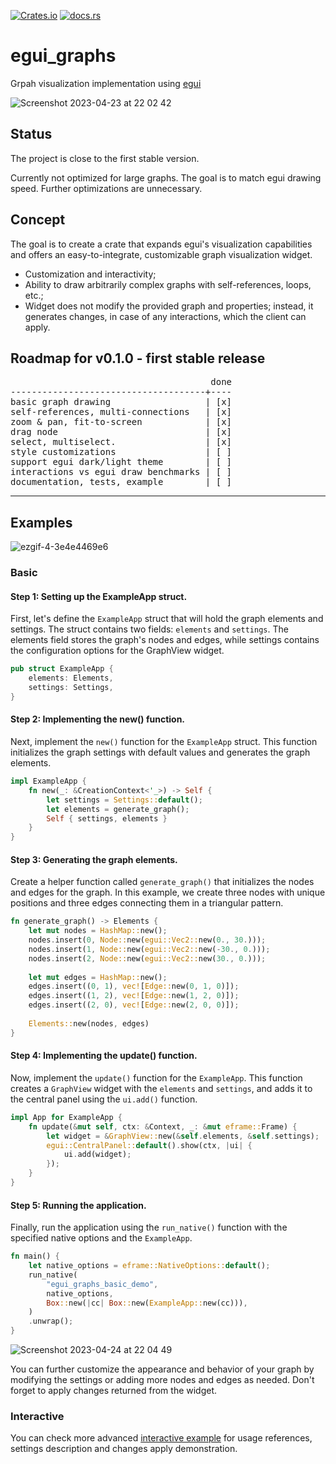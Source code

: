 [![Crates.io](https://img.shields.io/crates/v/egui_graphs)](https://crates.io/crates/egui_graphs)
[![docs.rs](https://img.shields.io/docsrs/egui_graphs)](https://docs.rs/egui_graphs)

# egui_graphs
Grpah visualization implementation using [egui](https://github.com/emilk/egui)

![Screenshot 2023-04-23 at 22 02 42](https://user-images.githubusercontent.com/32969427/233856916-4b3cf1a7-85a3-4ca4-8d07-bac9fd0d95d6.png)

## Status
The project is close to the first stable version.

Currently not optimized for large graphs. The goal is to match egui drawing speed. Further optimizations are unnecessary.

## Concept
The goal is to create a crate that expands egui's visualization capabilities and offers an easy-to-integrate, customizable graph visualization widget.

* Customization and interactivity;
* Ability to draw arbitrarily complex graphs with self-references, loops, etc.;
* Widget does not modify the provided graph and properties; instead, it generates changes, in case of any interactions, which the client can apply.

## Roadmap for v0.1.0 - first stable release
<pre>
                                      done
-------------------------------------+----
basic graph drawing                  | [x]
self-references, multi-connections   | [x]
zoom & pan, fit-to-screen            | [x]
drag node                            | [x]
select, multiselect.                 | [x]
style customizations                 | [ ]
support egui dark/light theme        | [ ]
interactions vs egui draw benchmarks | [ ]
documentation, tests, example        | [ ]
</pre>

---

## Examples

![ezgif-4-3e4e4469e6](https://user-images.githubusercontent.com/32969427/233863786-11459176-b741-4343-8b42-7d9b3a8239ee.gif)

### Basic
#### Step 1: Setting up the ExampleApp struct. 

First, let's define the `ExampleApp` struct that will hold the graph elements and settings. The struct contains two fields: `elements` and `settings`. The elements field stores the graph's nodes and edges, while settings contains the configuration options for the GraphView widget.
```rust 
pub struct ExampleApp {
    elements: Elements,
    settings: Settings,
}
```

#### Step 2: Implementing the new() function. 

Next, implement the `new()` function for the `ExampleApp` struct. This function initializes the graph settings with default values and generates the graph elements.
```rust
impl ExampleApp {
    fn new(_: &CreationContext<'_>) -> Self {
        let settings = Settings::default();
        let elements = generate_graph();
        Self { settings, elements }
    }
}
```

#### Step 3: Generating the graph elements. 

Create a helper function called `generate_graph()` that initializes the nodes and edges for the graph. In this example, we create three nodes with unique positions and three edges connecting them in a triangular pattern.
```rust 
fn generate_graph() -> Elements {
    let mut nodes = HashMap::new();
    nodes.insert(0, Node::new(egui::Vec2::new(0., 30.)));
    nodes.insert(1, Node::new(egui::Vec2::new(-30., 0.)));
    nodes.insert(2, Node::new(egui::Vec2::new(30., 0.)));
    
    let mut edges = HashMap::new();
    edges.insert((0, 1), vec![Edge::new(0, 1, 0)]);
    edges.insert((1, 2), vec![Edge::new(1, 2, 0)]);
    edges.insert((2, 0), vec![Edge::new(2, 0, 0)]);   
    
    Elements::new(nodes, edges)
}
```

#### Step 4: Implementing the update() function. 

Now, implement the `update()` function for the `ExampleApp`. This function creates a `GraphView` widget with the `elements` and `settings`, and adds it to the central panel using the `ui.add()` function.
```rust 
impl App for ExampleApp {
    fn update(&mut self, ctx: &Context, _: &mut eframe::Frame) {
        let widget = &GraphView::new(&self.elements, &self.settings);
        egui::CentralPanel::default().show(ctx, |ui| {
            ui.add(widget);
        });
    }
}
```

#### Step 5: Running the application. 

Finally, run the application using the `run_native()` function with the specified native options and the `ExampleApp`.
```rust 
fn main() {
    let native_options = eframe::NativeOptions::default();
    run_native(
        "egui_graphs_basic_demo",
        native_options,
        Box::new(|cc| Box::new(ExampleApp::new(cc))),
    )
    .unwrap();
}
```

![Screenshot 2023-04-24 at 22 04 49](https://user-images.githubusercontent.com/32969427/234086555-afdf5dfa-31be-46f2-b46e-1e9a45e1a50f.png)


You can further customize the appearance and behavior of your graph by modifying the settings or adding more nodes and edges as needed. Don't forget to apply changes returned from the widget.

### Interactive

You can check more advanced [interactive example](https://github.com/blitzarx1/egui_graph/tree/master/examples/interactive) for usage references, settings description and changes apply demonstration.
